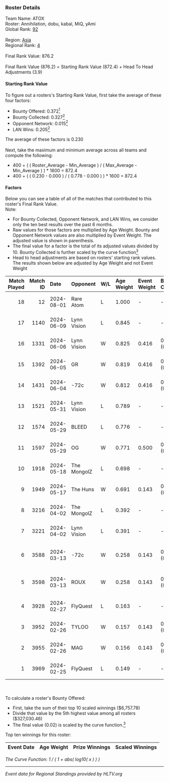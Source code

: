 ### Roster Details<br />
Team Name: ATOX<br />
Roster: Annihilation, dobu, kabal, MiQ, yAmi<br />
Global Rank: [92](../standings_global.md)<br />
<br />
Region: [Asia]( ../standings_asia.md)<br />
Regional Rank: [4]( ../standings_asia.md)<br />
<br />
Final Rank Value:  876.2<br />
<br />
Final Rank Value (876.2) = Starting Rank Value (872.4) + Head To Head Adjustments (3.9)<br />

#### Starting Rank Value<br />
To figure out a rosters's Starting Rank Value, first take the average of these four factors:<br />
- Bounty Offered: 0.372[<sup>1</sup>](#table2)
- Bounty Collected: 0.327[<sup>2</sup>](#table1)
- Opponent Network: 0.015[<sup>2</sup>](#table1)
- LAN Wins: 0.205[<sup>2</sup>](#table1)

The average of these factors is 0.230<br />
<br />
Next, take the maximum and minimum average across all teams and compute the following:<br />
- 400 + ( ( Roster_Average - Min_Average ) / ( Max_Average - Min_Average ) ) * 1600 = 872.4
- 400 + ( ( 0.230 - 0.000 ) / ( 0.778 - 0.000 ) ) * 1600 = 872.4


#### Factors<br />
Below you can see a table of all of the matches that contributed to this roster's Final Rank Value.<br />
Note:<br />

- For Bounty Collected, Opponent Network, and LAN Wins, we consider only the ten best results over the past 6 months.
- Raw values for those factors are multiplied by Age Weight. Bounty and Opponent Network values are also multiplied by Event Weight. The adjusted value is shown in parenthesis.
- The final value for a factor is the total of its adjusted values divided by 10. Bounty Collected is further scaled by the curve function[<sup>3</sup>](#curveFunction)
- Head to head adjustments are based on rosters' starting rank values. The results shown below are adjusted by Age Weight and not Event Weight
<span id="table1"></span><br />


| Match Played | Match ID | Date       | Opponent    | W/L | Age Weight | Event Weight | Bounty Collected | Opponent Network | LAN Wins  | H2H Adj. | Roster                                |
| -: | -: | :- | :- | :- | :- | :- | :- | :- | :- | -: | :- |
|           18 |       12 | 2024-08-01 | Rare Atom   | L   | 1.000      | -            | -                | -                | -         |   -20.48 | Annihilation, dobu, kabal, MiQ, yAmi  |
|           17 |     1140 | 2024-06-09 | Lynn Vision | L   | 0.845      | -            | -                | -                | -         |    -9.81 | Annihilation, dobu, kabal, MiQ, Zesta |
|           16 |     1331 | 2024-06-06 | Lynn Vision | W   | 0.825      | 0.416        | 0.080 (0.027)    | 0.156 (0.054)    | 0 (0.000) |    16.63 | Annihilation, dobu, kabal, MiQ, Zesta |
|           15 |     1392 | 2024-06-05 | GR          | W   | 0.819      | 0.416        | 0.008 (0.003)    | 0.076 (0.026)    | 0 (0.000) |     5.90 | Annihilation, dobu, kabal, MiQ, Zesta |
|           14 |     1431 | 2024-06-04 | -72c        | W   | 0.812      | 0.416        | 0.003 (0.001)    | 0.039 (0.013)    | 0 (0.000) |     5.44 | Annihilation, dobu, kabal, MiQ, Zesta |
|           13 |     1521 | 2024-05-31 | Lynn Vision | L   | 0.789      | -            | -                | -                | -         |    -8.60 | Annihilation, dobu, kabal, MiQ, Zesta |
|           12 |     1574 | 2024-05-29 | BLEED       | L   | 0.776      | -            | -                | -                | -         |    -1.52 | Annihilation, dobu, kabal, MiQ, Zesta |
|           11 |     1597 | 2024-05-29 | OG          | W   | 0.771      | 0.500        | 0.143 (0.055)    | 0.132 (0.051)    | 1 (0.771) |    17.26 | Annihilation, dobu, kabal, MiQ, Zesta |
|           10 |     1918 | 2024-05-18 | The MongolZ | L   | 0.698      | -            | -                | -                | -         |    -0.07 | Annihilation, dobu, kabal, MiQ, Zesta |
|            9 |     1949 | 2024-05-17 | The Huns    | W   | 0.691      | 0.143        | 0.000 (0.000)    | 0.003 (0.000)    | 1 (0.691) |     1.37 | Annihilation, dobu, kabal, MiQ, Zesta |
|            8 |     3216 | 2024-04-02 | The MongolZ | L   | 0.392      | -            | -                | -                | -         |    -0.04 | Annihilation, dobu, kabal, MiQ, Zesta |
|            7 |     3221 | 2024-04-02 | Lynn Vision | L   | 0.391      | -            | -                | -                | -         |    -4.05 | Annihilation, dobu, kabal, MiQ, Zesta |
|            6 |     3588 | 2024-03-13 | -72c        | W   | 0.258      | 0.143        | 0.000 (0.000)    | 0.010 (0.000)    | 0 (0.000) |     0.54 | dobu, FlyNN, kabal, MiQ, Zesta        |
|            5 |     3598 | 2024-03-13 | ROUX        | W   | 0.258      | 0.143        | 0.000 (0.000)    | 0.000 (0.000)    | 0 (0.000) |     0.54 | dobu, FlyNN, kabal, MiQ, Zesta        |
|            4 |     3928 | 2024-02-27 | FlyQuest    | L   | 0.163      | -            | -                | -                | -         |    -0.80 | AccuracyTG, dobu, kabal, MiQ, Zesta   |
|            3 |     3952 | 2024-02-26 | TYLOO       | W   | 0.157      | 0.143        | 0.020 (0.000)    | 0.094 (0.002)    | 1 (0.157) |     1.77 | AccuracyTG, dobu, kabal, MiQ, Zesta   |
|            2 |     3955 | 2024-02-26 | MAG         | W   | 0.156      | 0.143        | 0.000 (0.000)    | 0.009 (0.000)    | 1 (0.156) |     0.51 | AccuracyTG, dobu, kabal, MiQ, Zesta   |
|            1 |     3969 | 2024-02-25 | FlyQuest    | L   | 0.149      | -            | -                | -                | -         |    -0.73 | AccuracyTG, dobu, kabal, MiQ, Zesta   |

<br />
<span id="table2"></span><br />
To calculate a roster's Bounty Offered:<br />

- First, take the sum of their top 10 scaled winnings ($6,757.78)
- Divide that value by the 5th highest value among all rosters ($327,030.46)
- The final value (0.02) is scaled by the curve function.[<sup>3</sup>](#curveFunction)

Top ten winnings for this roster:<br />

| Event Date | Age Weight | Prize Winnings | Scaled Winnings |
| :- | -: | :- | :- |


<span id="curveFunction"></span>_The Curve Function: 1 / ( 1 + abs( log10( x ) ) )_<br />

---
_Event data for Regional Standings provided by HLTV.org_<br />
